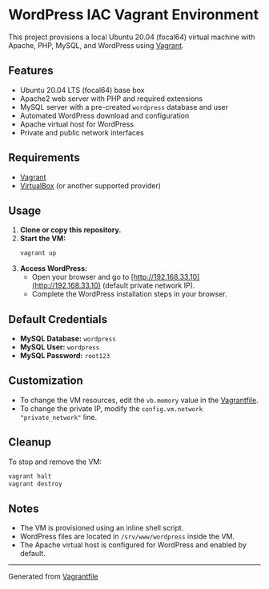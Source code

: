 # WordPress IAC Vagrant Environment

This project provisions a local Ubuntu 20.04 (focal64) virtual machine with Apache, PHP, MySQL, and WordPress using [Vagrant](https://www.vagrantup.com/).

## Features

- Ubuntu 20.04 LTS (focal64) base box
- Apache2 web server with PHP and required extensions
- MySQL server with a pre-created `wordpress` database and user
- Automated WordPress download and configuration
- Apache virtual host for WordPress
- Private and public network interfaces

## Requirements

- [Vagrant](https://www.vagrantup.com/downloads)
- [VirtualBox](https://www.virtualbox.org/) (or another supported provider)

## Usage

1. **Clone or copy this repository.**
2. **Start the VM:**
   ```sh
   vagrant up
   ```
3. **Access WordPress:**
   - Open your browser and go to [http://192.168.33.10](http://192.168.33.10) (default private network IP).
   - Complete the WordPress installation steps in your browser.

## Default Credentials

- **MySQL Database:** `wordpress`
- **MySQL User:** `wordpress`
- **MySQL Password:** `root123`

## Customization

- To change the VM resources, edit the `vb.memory` value in the [Vagrantfile](wordpress_IAC/Vagrantfile).
- To change the private IP, modify the `config.vm.network "private_network"` line.

## Cleanup

To stop and remove the VM:

```sh
vagrant halt
vagrant destroy
```

## Notes

- The VM is provisioned using an inline shell script.
- WordPress files are located in `/srv/www/wordpress` inside the VM.
- The Apache virtual host is configured for WordPress and enabled by default.

---
Generated from [Vagrantfile](wordpress_IAC/Vagrantfile)